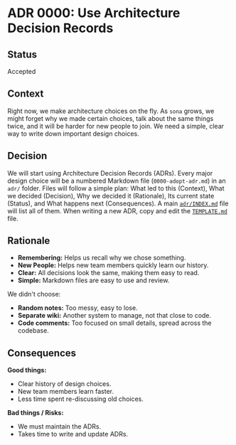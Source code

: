# ADR 0000: Use Architecture Decision Records

## Status

Accepted

## Context

Right now, we make architecture choices on the fly. As `sona` grows, we might forget why we made certain choices, talk about the same things twice, and it will be harder for new people to join. We need a simple, clear way to write down important design choices.

## Decision

We will start using Architecture Decision Records (ADRs). Every major design choice will be a numbered Markdown file (`0000-adopt-adr.md`) in an `adr/` folder. Files will follow a simple plan: What led to this (Context), What we decided (Decision), Why we decided it (Rationale), Its current state (Status), and What happens next (Consequences). A main [`adr/INDEX.md`](./INDEX.md) file will list all of them. When writing a new ADR, copy and edit the [`TEMPLATE.md`](./TEMPLATE.md) file.

## Rationale

- **Remembering:** Helps us recall why we chose something.
- **New People:** Helps new team members quickly learn our history.
- **Clear:** All decisions look the same, making them easy to read.
- **Simple:** Markdown files are easy to use and review.

We didn't choose:

- **Random notes:** Too messy, easy to lose.
- **Separate wiki:** Another system to manage, not that close to code.
- **Code comments:** Too focused on small details, spread across the codebase.

## Consequences

**Good things:**

- Clear history of design choices.
- New team members learn faster.
- Less time spent re-discussing old choices.

**Bad things / Risks:**

- We must maintain the ADRs.
- Takes time to write and update ADRs.
